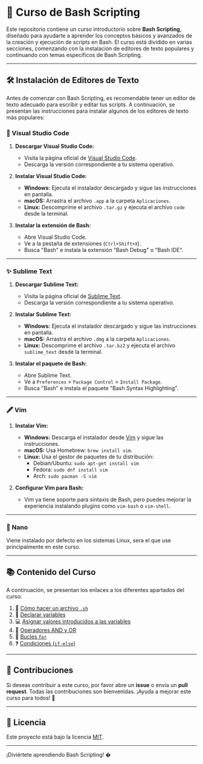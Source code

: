 # 🐚 Curso de Bash Scripting

Este repositorio contiene un curso introductorio sobre **Bash Scripting**, diseñado para ayudarte a aprender los conceptos básicos y avanzados de la creación y ejecución de scripts en Bash. El curso está dividido en varias secciones, comenzando con la instalación de editores de texto populares y continuando con temas específicos de Bash Scripting.

---

## 🛠️ Instalación de Editores de Texto

Antes de comenzar con Bash Scripting, es recomendable tener un editor de texto adecuado para escribir y editar tus scripts. A continuación, se presentan las instrucciones para instalar algunos de los editores de texto más populares:

### 📝 Visual Studio Code

1. **Descargar Visual Studio Code:**
   - Visita la página oficial de [Visual Studio Code](https://code.visualstudio.com/).
   - Descarga la versión correspondiente a tu sistema operativo.

2. **Instalar Visual Studio Code:**
   - **Windows:** Ejecuta el instalador descargado y sigue las instrucciones en pantalla.
   - **macOS:** Arrastra el archivo `.app` a la carpeta `Aplicaciones`.
   - **Linux:** Descomprime el archivo `.tar.gz` y ejecuta el archivo `code` desde la terminal.

3. **Instalar la extensión de Bash:**
   - Abre Visual Studio Code.
   - Ve a la pestaña de extensiones (`Ctrl+Shift+X`).
   - Busca "Bash" e instala la extensión "Bash Debug" o "Bash IDE".

---

### ✨ Sublime Text

1. **Descargar Sublime Text:**
   - Visita la página oficial de [Sublime Text](https://www.sublimetext.com/).
   - Descarga la versión correspondiente a tu sistema operativo.

2. **Instalar Sublime Text:**
   - **Windows:** Ejecuta el instalador descargado y sigue las instrucciones en pantalla.
   - **macOS:** Arrastra el archivo `.dmg` a la carpeta `Aplicaciones`.
   - **Linux:** Descomprime el archivo `.tar.bz2` y ejecuta el archivo `sublime_text` desde la terminal.

3. **Instalar el paquete de Bash:**
   - Abre Sublime Text.
   - Ve a `Preferences` > `Package Control` > `Install Package`.
   - Busca "Bash" e instala el paquete "Bash Syntax Highlighting".

---

### 🖋️ Vim

1. **Instalar Vim:**
   - **Windows:** Descarga el instalador desde [Vim](https://www.vim.org/download.php) y sigue las instrucciones.
   - **macOS:** Usa Homebrew: `brew install vim`.
   - **Linux:** Usa el gestor de paquetes de tu distribución:
     - Debian/Ubuntu: `sudo apt-get install vim`
     - Fedora: `sudo dnf install vim`
     - Arch: `sudo pacman -S vim`

2. **Configurar Vim para Bash:**
   - Vim ya tiene soporte para sintaxis de Bash, pero puedes mejorar la experiencia instalando plugins como `vim-bash` o `vim-shell`.

---

### 🔬 Nano

Viene instalado por defecto en los sistemas Linux, sera el que use principalmente en este curso.

---

## 📚 Contenido del Curso

A continuación, se presentan los enlaces a los diferentes apartados del curso:

1. 📄 [Cómo hacer un archivo `.sh`](1-como-hacer-un-archivo-sh.md)
2. 🔢 [Declarar variables](2-Declarar-variables.md)
3. 💻 [Asignar valores introducidos a las variables](3-Asignar-valores-introducidos-a-las-variables.md)
4. 🔗 [Operadores AND y OR](4-Operadores-AND-y-OR)
5. 🔁 [Bucles `for`](5-bucles-for.md)
6. ❓ [Condiciones (`if-else`)](6-condiciones-if-else.md)

---

## 🤝 Contribuciones

Si deseas contribuir a este curso, por favor abre un **issue** o envía un **pull request**. Todas las contribuciones son bienvenidas. ¡Ayuda a mejorar este curso para todos! 🚀

---

## 📜 Licencia

Este proyecto está bajo la licencia [MIT](LICENSE).

---

¡Diviértete aprendiendo Bash Scripting! �
